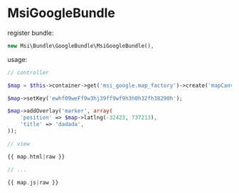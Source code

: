 MsiGoogleBundle
===============

register bundle:

``` php
new Msi\Bundle\GoogleBundle\MsiGoogleBundle(),
```

usage:

``` php
// controller

$map = $this->container->get('msi_google.map_factory')->create('mapCanvas', array());

$map->setKey('ewhf09weFf9w3hj39ff9wf9h3h0h32fh38290h');

$map->addOverlay('marker', array(
    'position' => $map->latlng(-32423, 737213),
    'title' => 'dadada',
));

// view

{{ map.html|raw }}

// ...

{{ map.js|raw }}
```
